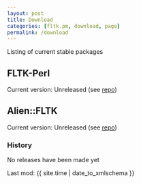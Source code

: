 ```yaml
---
layout: post
title: Download
categories: [fltk.pm, download, page]
permalink: /download
---
```

Listing of current stable packages

## FLTK-Perl

Current version: Unreleased (see [repo](http://github.com/sanko/fltk-perl/))

<!--

Current version: 0.530 XXXXXX [CPAN](http://search.cpan.org/dist/FLTK/)

-->

## Alien::FLTK

Current version: Unreleased (see [repo](http://github.com/sanko/alien-fltk/))

<!--

Current version: 0.530 XXXXXX [CPAN](http://search.cpan.org/dist/FLTK/)

-->

### History

No releases have been made yet

Last mod: {{ site.time | date_to_xmlschema }}
